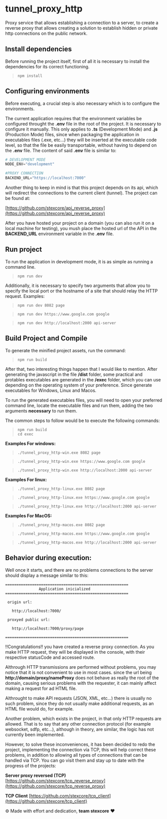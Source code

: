 # tunnel_proxy_http
Proxy service that allows establishing a connection to a server, to create a reverse proxy that allows creating a solution to establish hidden or private http connections on the public network.

## Install dependencies
Before running the project itself, first of all it is necessary to install the dependencies for its correct functioning.

>     npm install

## Configuring environments
Before executing, a crucial step is also necessary which is to configure the environments.

The current application requires that the environment variables be configured throught the **.env** file in the root of the project. It is necessary to configure it manually. This only applies to **.ts** (Development Mode) and **.js** (Production Mode) files, since when packaging the application in executables files (.exe, etc...) they will be inserted at the executable code level, so that the file be easily transportable, without having to depend on the **.env** file. The content of said **.env** file is similar to:

```py
# DEVELOPMENT MODE
NODE_ENV="development"

#PROXY CONNECTION
BACKEND_URL="https://localhost:7000"
```

Another thing to keep in mind is that this project depends on its api, which will redirect the connections to the current client (tunnel). The project can be found at:

[https://github.com/stexcore/api_reverse_proxy](https://github.com/stexcore/api_reverse_proxy)

After you have hosted your project on a domain (you can also run it on a local machine for testing), you mush place the hosted url of the API in the **BACKEND_URL** environment variable in the **.env** file.

## Run project
To run the application in development mode, it is as simple as running a command line.

>     npm run dev

Additionally, it is necessary to specify two arguments that allow you to specify the local port or the hostname of a site that should relay the HTTP request. Examples:

>     npm run dev 8082 page

>     npm run dev https://www.google.com google

>     npm run dev http://localhost:2000 api-server

## Build Project and Compile
To generate the minified project assets, run the command:

>     npm run build

After that, two interesting things happen that I would like to mention. After generating the javascript in the file **/dist** folder, some practical and protables executables are generated in the **/exec** folder, which you can use depending on the operating system of your preference. Since generate executables for Windows, Linux and Macos.

To run the generated executables files, you will need to open your preferred command line, locate the executable files and run them, adding the two arguments **necessary** to run them.

The common steps to follow would be to execute the following commands:

>     npm run build
>     cd exec

**Examples For windows:**

>     ./tunnel_proxy_http-win.exe 8082 page

>     ./tunnel_proxy_http-win.exe https://www.google.com google

>     ./tunnel_proxy_http-win.exe http://localhost:2000 api-server

**Examples For linux:**

>     ./tunnel_proxy_http-linux.exe 8082 page

>     ./tunnel_proxy_http-linux.exe https://www.google.com google

>     ./tunnel_proxy_http-linux.exe http://localhost:2000 api-server

**Examples For MacOS:**

>     ./tunnel_proxy_http-macos.exe 8082 page

>     ./tunnel_proxy_http-macos.exe https://www.google.com google

>     ./tunnel_proxy_http-macos.exe http://localhost:2000 api-server

## Behavior during execution:
Well once it starts, and there are no problems connections to the server should display a message similar to this:

```
=======================================================
               Application inicialized
=======================================================

 origin url:

   http://localhost:7000/

 proxyed public url:

   http://localhost:7000/proxy/page

=======================================================
```

!!Congratulations!! you have created a reverse proxy connection. As you make HTTP request, 
they will be displayed in the console, with their respective statusCode and accessed route.

Althrough HTTP transmissions are performed without problems, you may notice that it is not convenient to use in most cases. since the url being **http://domain/proxy/nameProxy** does not behave as really the root of the domain, causing serious problems with the requester, it can mainly affect making a request for ad HTML file.

Althrought to make API requests (JSON, XML, etc...) there is usually no such problem, since they do not usually make additional requests, as an HTML file would do, for example.

Another problem, which exists in the project, in that only HTTP requests are allowed. That is to say that any other connection protocol (for example websocket, sdfp, etc...), although in theory, are similar, the logic has not currently been implemented.

However, to solve these inconveniences, it has been decided to redo the project, implementing the connection vía TCP, this will help correct these problems, in addition to allowing all types of connections that can be handled via TCP. You can go visit them and stay up to date with the progress of the projects:

**Server proxy reversed (TCP)**
[https://github.com/stexcore/tcp_reverse_proxy](https://github.com/stexcore/tcp_reverse_proxy)

**TCP Client**
[https://github.com/stexcore/tcp_client](https://github.com/stexcore/tcp_client)

⚙️ Made with effort and dedication, **team stexcore** ❤️
